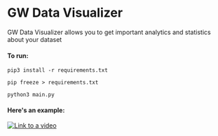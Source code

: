 # GW Data Visualizer
GW Data Visualizer allows you to get important analytics and statistics about your dataset

#### To run:
`pip3 install -r requirements.txt`

`pip freeze > requirements.txt`

`python3 main.py`

#### Here's an example:
[![Link to a video](http://i3.ytimg.com/vi/CC6EzvvlZtc/hqdefault.jpg)](https://www.youtube.com/watch?v=CC6EzvvlZtc=VID)
